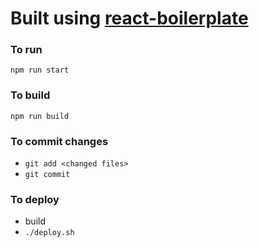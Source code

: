 # Built using [react-boilerplate](https://github.com/react-boilerplate/react-boilerplate)

### To run
`npm run start`

### To build
`npm run build`

### To commit changes
  - `git add <changed files>`
  - `git commit`

### To deploy
  - build
  - `./deploy.sh`